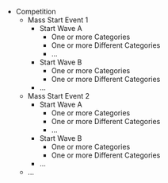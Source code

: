 * Competition
    * Mass Start Event 1
        * Start Wave A
            * One or more Categories
            * One or more Different Categories
            * ...
        * Start Wave B
            * One or more Categories
            * One or more Different Categories
        * ...
    * Mass Start Event 2
        * Start Wave A
            * One or more Categories
            * One or more Different Categories
            * ...
        * Start Wave B
            * One or more Categories
            * One or more Different Categories
        * ...
    * ...
